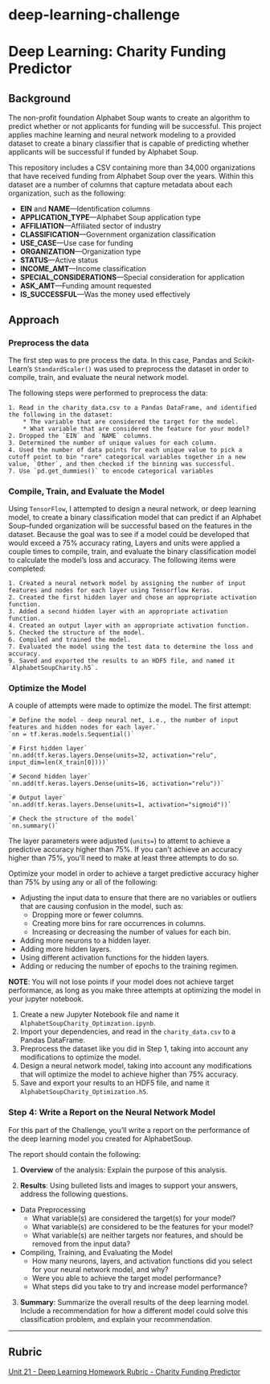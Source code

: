 # deep-learning-challenge
 
# Deep Learning: Charity Funding Predictor

## Background

The non-profit foundation Alphabet Soup wants to create an algorithm to predict whether or not applicants for funding will be successful. This project applies machine learning and neural network modeling to a provided dataset to create a binary classifier that is capable of predicting whether applicants will be successful if funded by Alphabet Soup.

This repository includes a CSV containing more than 34,000 organizations that have received funding from Alphabet Soup over the years. Within this dataset are a number of columns that capture metadata about each organization, such as the following:

* **EIN** and **NAME**—Identification columns
* **APPLICATION_TYPE**—Alphabet Soup application type
* **AFFILIATION**—Affiliated sector of industry
* **CLASSIFICATION**—Government organization classification
* **USE_CASE**—Use case for funding
* **ORGANIZATION**—Organization type
* **STATUS**—Active status
* **INCOME_AMT**—Income classification
* **SPECIAL_CONSIDERATIONS**—Special consideration for application
* **ASK_AMT**—Funding amount requested
* **IS_SUCCESSFUL**—Was the money used effectively

## Approach

### Preprocess the data

The first step was to pre process the data. In this case, Pandas and Scikit-Learn’s `StandardScaler()` was used to preprocess the dataset in order to compile, train, and evaluate the neural network model.

The following steps were performed to preprocess the data:

    1. Read in the charity_data.csv to a Pandas DataFrame, and identified the following in the dataset:
        * The variable that are considered the target for the model.
        * What variable that are considered the feature for your model?
    2. Dropped the `EIN` and `NAME` columns.
    3. Determined the number of unique values for each column.
    4. Used the number of data points for each unique value to pick a cutoff point to bin "rare" categorical variables together in a new value, `Other`, and then checked if the binning was successful.
    7. Use `pd.get_dummies()` to encode categorical variables

### Compile, Train, and Evaluate the Model

Using `TensorFlow`, I attempted to design a neural network, or deep learning model, to create a binary classification model that can predict if an Alphabet Soup–funded organization will be successful based on the features in the dataset. Because the goal was to see if a model could be developed that would exceed a 75% accuracy rating, Layers and units were applied a couple times to compile, train, and evaluate the binary classification model to calculate the model’s loss and accuracy.  The following items were completed:

    1. Created a neural network model by assigning the number of input features and nodes for each layer using Tensorflow Keras.
    2. Created the first hidden layer and chose an appropriate activation function.
    3. Added a second hidden layer with an appropriate activation function.
    4. Created an output layer with an appropriate activation function.
    5. Checked the structure of the model.
    6. Compiled and trained the model.
    7. Evaluated the model using the test data to determine the loss and accuracy.
    9. Saved and exported the results to an HDF5 file, and named it `AlphabetSoupCharity.h5`.

### Optimize the Model

A couple of attempts were made to optimize the model.  The first attempt:

    `# Define the model - deep neural net, i.e., the number of input features and hidden nodes for each layer.`
    `nn = tf.keras.models.Sequential()`

    `# First hidden layer`
    `nn.add(tf.keras.layers.Dense(units=32, activation="relu", input_dim=len(X_train[0])))`

    `# Second hidden layer`
    `nn.add(tf.keras.layers.Dense(units=16, activation="relu"))`

    `# Output layer`
    `nn.add(tf.keras.layers.Dense(units=1, activation="sigmoid"))`

    `# Check the structure of the model`
    `nn.summary()`

The layer parameters were adjusted (`units=`) to attemt to achieve a predictive accuracy higher than 75%. If you can't achieve an accuracy higher than 75%, you'll need to make at least three attempts to do so.

Optimize your model in order to achieve a target predictive accuracy higher than 75% by using any or all of the following:

* Adjusting the input data to ensure that there are no variables or outliers that are causing confusion in the model, such as:
  * Dropping more or fewer columns.
  * Creating more bins for rare occurrences in columns.
  * Increasing or decreasing the number of values for each bin.
* Adding more neurons to a hidden layer.
* Adding more hidden layers.
* Using different activation functions for the hidden layers.
* Adding or reducing the number of epochs to the training regimen.

**NOTE**: You will not lose points if your model does not achieve target performance, as long as you make three attempts at optimizing the model in your jupyter notebook.

1. Create a new Jupyter Notebook file and name it `AlphabetSoupCharity_Optimzation.ipynb`.
2. Import your dependencies, and read in the `charity_data.csv` to a Pandas DataFrame.
3. Preprocess the dataset like you did in Step 1, taking into account any modifications to optimize the model.
4. Design a neural network model, taking into account any modifications that will optimize the model to achieve higher than 75% accuracy.
5. Save and export your results to an HDF5 file, and name it `AlphabetSoupCharity_Optimization.h5`.

### Step 4: Write a Report on the Neural Network Model

For this part of the Challenge, you’ll write a report on the performance of the deep learning model you created for AlphabetSoup.

The report should contain the following:

1. **Overview** of the analysis: Explain the purpose of this analysis.

2. **Results**: Using bulleted lists and images to support your answers, address the following questions.

  * Data Preprocessing
    * What variable(s) are considered the target(s) for your model?
    * What variable(s) are considered to be the features for your model?
    * What variable(s) are neither targets nor features, and should be removed from the input data?
  * Compiling, Training, and Evaluating the Model
    * How many neurons, layers, and activation functions did you select for your neural network model, and why?
    * Were you able to achieve the target model performance?
    * What steps did you take to try and increase model performance?

3. **Summary**: Summarize the overall results of the deep learning model. Include a recommendation for how a different model could solve this classification problem, and explain your recommendation.

- - -

## Rubric

[Unit 21 - Deep Learning Homework Rubric - Charity Funding Predictor](https://docs.google.com/document/d/1SLOROX0lqZwa1ms-iRbHMQr1QSsMT2k0boO9YpFBnHA/edit?usp=sharing)
